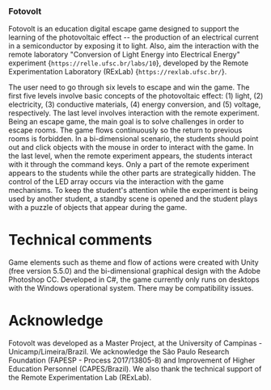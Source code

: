 ### Fotovolt

Fotovolt is an education digital escape game designed to support the learning of the photovoltaic effect -- the production of an electrical current in a semiconductor by exposing it to light. Also, aim the interaction with the remote laboratory "Conversion of Light Energy into Electrical Energy" experiment {`https://relle.ufsc.br/labs/10`}, developed by the Remote Experimentation Laboratory (RExLab) {`https://rexlab.ufsc.br/`}. 

The user need to go through six levels to escape and win the game. The first five levels involve basic concepts of the photovoltaic effect: (1) light, (2) electricity, (3) conductive materials, (4) energy conversion, and (5) voltage, respectively. The last level involves interaction with the remote experiment. Being an escape game, the main goal is to solve challenges in order to escape rooms. The game flows continuously so the return to previous rooms is forbidden. In a bi-dimensional scenario, the students should point out and click objects with the mouse in order to interact with the game. In the last level, when the remote experiment appears, the students interact with it through the command keys. Only a part of the remote experiment appears to the students while the other parts are strategically hidden. The control of the LED array occurs via the interaction with the game mechanisms. To keep the student's attention while the experiment is being used by another student, a standby scene is opened and the student plays with a puzzle of objects that appear during the game.


# Technical comments

Game elements such as theme and flow of actions were created with Unity (free version 5.5.0) and the bi-dimensional graphical design with the Adobe Photoshop CC. Developed in C\#, the game currently only runs on desktops with the Windows operational system. There may be compatibility issues.


# Acknowledge
Fotovolt was developed as a Master Project, at the University of Campinas - Unicamp/Limeira/Brazil. We acknowledge the São Paulo Research Foundation (FAPESP - Process 2017/13805-8) and Improvement of Higher Education Personnel (CAPES/Brazil). We also thank the technical support of the Remote Experimentation Lab (RExLab).




